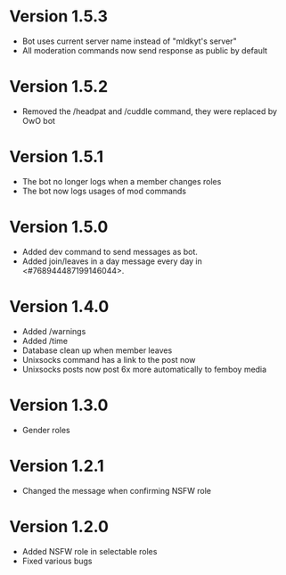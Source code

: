 # Version 1.5.3
+ Bot uses current server name instead of "mldkyt's server"
+ All moderation commands now send response as public by default

# Version 1.5.2
- Removed the /headpat and /cuddle command, they were replaced by OwO bot

# Version 1.5.1
+ The bot no longer logs when a member changes roles
+ The bot now logs usages of mod commands

# Version 1.5.0
+ Added dev command to send messages as bot.
+ Added join/leaves in a day message every day in <#768944487199146044>.

# Version 1.4.0
+ Added /warnings
+ Added /time
+ Database clean up when member leaves
+ Unixsocks command has a link to the post now
+ Unixsocks posts now post 6x more automatically to femboy media

# Version 1.3.0
+ Gender roles

# Version 1.2.1
+ Changed the message when confirming NSFW role

# Version 1.2.0
+ Added NSFW role in selectable roles
+ Fixed various bugs